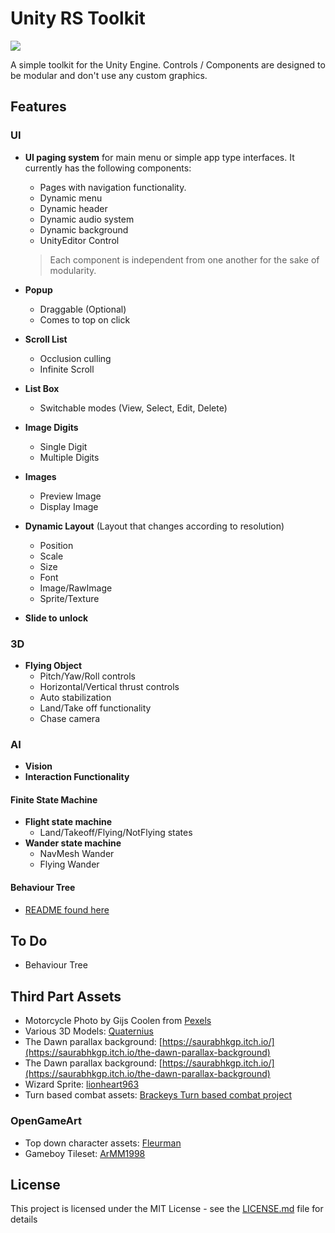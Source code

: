 # Unity RS Toolkit

<img src="https://img.shields.io/badge/ver-0.1.0--beta-blue.svg"></img>

A simple toolkit for the Unity Engine. Controls / Components are designed to be modular and don't use any custom graphics.

## Features
### UI
* **UI paging system** for main menu or simple app type interfaces. It currently has the following components:
    * Pages with navigation functionality.
    * Dynamic menu
    * Dynamic header
    * Dynamic audio system
    * Dynamic background
    * UnityEditor Control
    > Each component is independent from one another for the sake of modularity.

* **Popup**
    * Draggable (Optional)
    * Comes to top on click

* **Scroll List**
    * Occlusion culling
    * Infinite Scroll

* **List Box**
    * Switchable modes (View, Select, Edit, Delete)

* **Image Digits**
    * Single Digit
    * Multiple Digits

* **Images**
    * Preview Image
    * Display Image

* **Dynamic Layout** (Layout that changes according to resolution)
    * Position
    * Scale
    * Size
    * Font
    * Image/RawImage
    * Sprite/Texture
* **Slide to unlock**
### 3D
* **Flying Object**
    * Pitch/Yaw/Roll controls
    * Horizontal/Vertical thrust controls
    * Auto stabilization
    * Land/Take off functionality
    * Chase camera

### AI
* **Vision**
* **Interaction Functionality**
#### Finite State Machine

* **Flight state machine**
    * Land/Takeoff/Flying/NotFlying states
* **Wander state machine**
    * NavMesh Wander
    * Flying Wander

#### Behaviour Tree
* [README found here](/UnityRSToolkit/Assets/RSToolKit/Scripts/AI/Behaviour/README.md)

## To Do
* Behaviour Tree

## Third Part Assets
* Motorcycle Photo by Gijs Coolen from [Pexels](https://www.pexels.com/photo/selective-focus-photo-of-parked-blue-and-black-cafe-racer-motorcycle-2549941/)
* Various 3D Models: [Quaternius](http://www.quaternius.com/index.html)
* The Dawn parallax background: [https://saurabhkgp.itch.io/](https://saurabhkgp.itch.io/the-dawn-parallax-background)
* The Dawn parallax background: [https://saurabhkgp.itch.io/](https://saurabhkgp.itch.io/the-dawn-parallax-background)
* Wizard Sprite: [lionheart963](https://lionheart963.itch.io/wizard)
* Turn based combat assets: [Brackeys Turn based combat project](https://github.com/Brackeys/Turn-based-combat)

### OpenGameArt
* Top down character assets: [Fleurman](https://opengameart.org/content/tiny-characters-set)
* Gameboy Tileset: [ArMM1998](https://opengameart.org/content/gameboy-tileset)

## License

This project is licensed under the MIT License - see the [LICENSE.md](LICENSE.md) file for details
